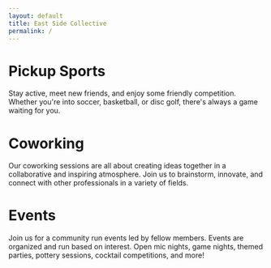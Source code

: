 ```yaml
---
layout: default
title: East Side Collective
permalink: /
---
```


<div class="section">
  <div class="section-item">
    <h1>Pickup Sports</h1>
    <p>Stay active, meet new friends, and enjoy some friendly competition. Whether you're into soccer, basketball, or disc golf, there's always a game waiting for you.</p>
  </div>
  <div class="section-item">
    <h1>Coworking</h1>
    <p>Our coworking sessions are all about creating ideas together in a collaborative and inspiring atmosphere. Join us to brainstorm, innovate, and connect with other professionals in a variety of fields.</p>
  </div>
  <div class="section-item">
    <h1>Events</h1>
    <p>Join us for a community run events led by fellow members. Events are organized and run based on interest. Open mic nights, game nights, themed parties, pottery sessions, cocktail competitions, and more!</p>
  </div>
</div>
